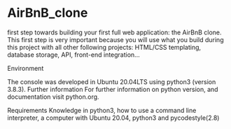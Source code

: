 # AirBnB_clone
first step towards building your first full web application: the AirBnB clone. This first step is very important because you will use what you build during this project with all other following projects: HTML/CSS templating, database storage, API, front-end integration…

Environment

The console was developed in Ubuntu 20.04LTS using python3 (version 3.8.3).
Further information
For further information on python version, and documentation visit python.org.

Requirements
Knowledge in python3, how to use a command line interpreter, a computer with Ubuntu 20.04, python3 and pycodestyle(2.8)
